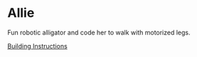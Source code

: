 # Allie

Fun robotic alligator and code her to walk with motorized legs.

[Building Instructions](https://link.vex.com/vexiq/pdf/228-4444-260-Allie-Build-Instructions)
